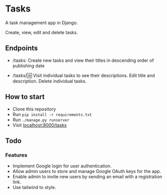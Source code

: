 # Tasks

A task management app in Django.

Create, view, edit and delete tasks.

## Endpoints

- /tasks: Create new tasks and view their titles in descending order of
  publishing date

- /tasks/:id: Visit individual tasks to see their descriptions. Edit title and
  description. Delete individual tasks.

## How to start

- Clone this repository
- Run `pip install -r requirements.txt`
- Run `./manage.py runserver`
- Visit [localhost:8000/tasks](http://localhost:8000/tasks)

## Todo

### Features

- Implement Google login for user authentication.
- Allow admin users to store and manage Google OAuth keys for the app.
- Enable admin to invite new users by sending an email with a registration
  link.
- Use tailwind to style.
